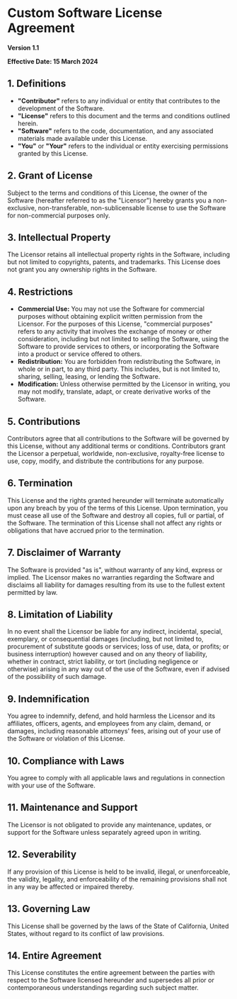# Custom Software License Agreement

**Version 1.1**

**Effective Date: 15 March 2024**

## 1. Definitions

- **"Contributor"** refers to any individual or entity that contributes to the development of the Software.
- **"License"** refers to this document and the terms and conditions outlined herein.
- **"Software"** refers to the code, documentation, and any associated materials made available under this License.
- **"You"** or **"Your"** refers to the individual or entity exercising permissions granted by this License.

## 2. Grant of License

Subject to the terms and conditions of this License, the owner of the Software (hereafter referred to as the "Licensor") hereby grants you a non-exclusive, non-transferable, non-sublicensable license to use the Software for non-commercial purposes only.

## 3. Intellectual Property

The Licensor retains all intellectual property rights in the Software, including but not limited to copyrights, patents, and trademarks. This License does not grant you any ownership rights in the Software.

## 4. Restrictions

- **Commercial Use:** You may not use the Software for commercial purposes without obtaining explicit written permission from the Licensor. For the purposes of this License, "commercial purposes" refers to any activity that involves the exchange of money or other consideration, including but not limited to selling the Software, using the Software to provide services to others, or incorporating the Software into a product or service offered to others.
- **Redistribution:** You are forbidden from redistributing the Software, in whole or in part, to any third party. This includes, but is not limited to, sharing, selling, leasing, or lending the Software.
- **Modification:** Unless otherwise permitted by the Licensor in writing, you may not modify, translate, adapt, or create derivative works of the Software.

## 5. Contributions

Contributors agree that all contributions to the Software will be governed by this License, without any additional terms or conditions. Contributors grant the Licensor a perpetual, worldwide, non-exclusive, royalty-free license to use, copy, modify, and distribute the contributions for any purpose.

## 6. Termination

This License and the rights granted hereunder will terminate automatically upon any breach by you of the terms of this License. Upon termination, you must cease all use of the Software and destroy all copies, full or partial, of the Software. The termination of this License shall not affect any rights or obligations that have accrued prior to the termination.

## 7. Disclaimer of Warranty

The Software is provided "as is", without warranty of any kind, express or implied. The Licensor makes no warranties regarding the Software and disclaims all liability for damages resulting from its use to the fullest extent permitted by law.

## 8. Limitation of Liability

In no event shall the Licensor be liable for any indirect, incidental, special, exemplary, or consequential damages (including, but not limited to, procurement of substitute goods or services; loss of use, data, or profits; or business interruption) however caused and on any theory of liability, whether in contract, strict liability, or tort (including negligence or otherwise) arising in any way out of the use of the Software, even if advised of the possibility of such damage.

## 9. Indemnification

You agree to indemnify, defend, and hold harmless the Licensor and its affiliates, officers, agents, and employees from any claim, demand, or damages, including reasonable attorneys' fees, arising out of your use of the Software or violation of this License.

## 10. Compliance with Laws

You agree to comply with all applicable laws and regulations in connection with your use of the Software.

## 11. Maintenance and Support

The Licensor is not obligated to provide any maintenance, updates, or support for the Software unless separately agreed upon in writing.

## 12. Severability

If any provision of this License is held to be invalid, illegal, or unenforceable, the validity, legality, and enforceability of the remaining provisions shall not in any way be affected or impaired thereby.

## 13. Governing Law

This License shall be governed by the laws of the State of California, United States, without regard to its conflict of law provisions.

## 14. Entire Agreement

This License constitutes the entire agreement between the parties with respect to the Software licensed hereunder and supersedes all prior or contemporaneous understandings regarding such subject matter.
